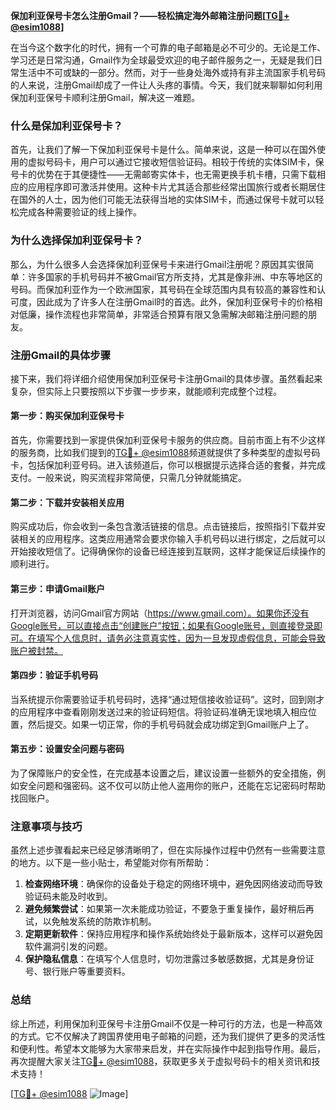 **保加利亚保号卡怎么注册Gmail？——轻松搞定海外邮箱注册问题[[TG💪+ @esim1088](https://t.me/s/esim1088)]**

在当今这个数字化的时代，拥有一个可靠的电子邮箱是必不可少的。无论是工作、学习还是日常沟通，Gmail作为全球最受欢迎的电子邮件服务之一，无疑是我们日常生活中不可或缺的一部分。然而，对于一些身处海外或持有非主流国家手机号码的人来说，注册Gmail却成了一件让人头疼的事情。今天，我们就来聊聊如何利用保加利亚保号卡顺利注册Gmail，解决这一难题。

### 什么是保加利亚保号卡？

首先，让我们了解一下保加利亚保号卡是什么。简单来说，这是一种可以在国外使用的虚拟号码卡，用户可以通过它接收短信验证码。相较于传统的实体SIM卡，保号卡的优势在于其便捷性——无需邮寄实体卡，也无需更换手机卡槽，只需下载相应的应用程序即可激活并使用。这种卡片尤其适合那些经常出国旅行或者长期居住在国外的人士，因为他们可能无法获得当地的实体SIM卡，而通过保号卡就可以轻松完成各种需要验证的线上操作。

### 为什么选择保加利亚保号卡？

那么，为什么很多人会选择保加利亚保号卡来进行Gmail注册呢？原因其实很简单：许多国家的手机号码并不被Gmail官方所支持，尤其是像非洲、中东等地区的号码。而保加利亚作为一个欧洲国家，其号码在全球范围内具有较高的兼容性和认可度，因此成为了许多人在注册Gmail时的首选。此外，保加利亚保号卡的价格相对低廉，操作流程也非常简单，非常适合预算有限又急需解决邮箱注册问题的朋友。

### 注册Gmail的具体步骤

接下来，我们将详细介绍使用保加利亚保号卡注册Gmail的具体步骤。虽然看起来复杂，但实际上只要按照以下步骤一步步来，就能顺利完成整个过程。

#### 第一步：购买保加利亚保号卡
首先，你需要找到一家提供保加利亚保号卡服务的供应商。目前市面上有不少这样的服务商，比如我们提到的[TG💪+ @esim1088](https://t.me/s/esim1088)频道就提供了多种类型的虚拟号码卡，包括保加利亚号码。进入该频道后，你可以根据提示选择合适的套餐，并完成支付。一般来说，购买流程非常简便，只需几分钟就能搞定。

#### 第二步：下载并安装相关应用
购买成功后，你会收到一条包含激活链接的信息。点击链接后，按照指引下载并安装相关的应用程序。这类应用通常会要求你输入手机号码以进行绑定，之后就可以开始接收短信了。记得确保你的设备已经连接到互联网，这样才能保证后续操作的顺利进行。

#### 第三步：申请Gmail账户
打开浏览器，访问Gmail官方网站（https://www.gmail.com）。如果你还没有Google账号，可以直接点击“创建账户”按钮；如果有Google账号，则直接登录即可。在填写个人信息时，请务必注意真实性，因为一旦发现虚假信息，可能会导致账户被封禁。

#### 第四步：验证手机号码
当系统提示你需要验证手机号码时，选择“通过短信接收验证码”。这时，回到刚才的应用程序中查看刚刚发送过来的验证码短信。将验证码准确无误地填入相应位置，然后提交。如果一切正常，你的手机号码就会成功绑定到Gmail账户上了。

#### 第五步：设置安全问题与密码
为了保障账户的安全性，在完成基本设置之后，建议设置一些额外的安全措施，例如安全问题和强密码。这不仅可以防止他人盗用你的账户，还能在忘记密码时帮助找回账户。

### 注意事项与技巧

虽然上述步骤看起来已经足够清晰明了，但在实际操作过程中仍然有一些需要注意的地方。以下是一些小贴士，希望能对你有所帮助：

1. **检查网络环境**：确保你的设备处于稳定的网络环境中，避免因网络波动而导致验证码未能及时收到。
2. **避免频繁尝试**：如果第一次未能成功验证，不要急于重复操作，最好稍后再试，以免触发系统的防欺诈机制。
3. **定期更新软件**：保持应用程序和操作系统始终处于最新版本，这样可以避免因软件漏洞引发的问题。
4. **保护隐私信息**：在填写个人信息时，切勿泄露过多敏感数据，尤其是身份证号、银行账户等重要资料。

### 总结

综上所述，利用保加利亚保号卡注册Gmail不仅是一种可行的方法，也是一种高效的方式。它不仅解决了跨国界使用电子邮箱的问题，还为我们提供了更多的灵活性和便利性。希望本文能够为大家带来启发，并在实际操作中起到指导作用。最后，再次提醒大家关注[TG💪+ @esim1088](https://t.me/s/esim1088)，获取更多关于虚拟号码卡的相关资讯和技术支持！

[[TG💪+ @esim1088](https://t.me/s/esim1088) ![Image](https://i.postimg.cc/4NQfJmqS/Snipaste-2025-05-13-00-14-12.png)]